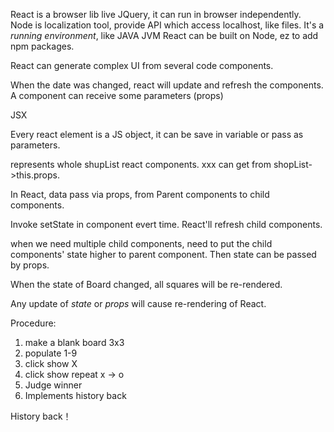 React is a browser lib live JQuery, it can run in browser independently.
Node is localization tool, provide API which access localhost, like files. It's a *running environment*, like JAVA JVM
React can be built on Node, ez to add npm packages.

React can generate complex UI from several code components.

When the date was changed, react will update and refresh the components.
A component can receive some parameters (props)

JSX

Every react element is a JS object, it can be save in variable or pass as parameters.

<shopList /> represents whole shupList react components.
<shopList xxx=???> xxx can get from shopList->this.props.

In React, data pass via props, from Parent components to child components.

Invoke setState in component evert time. React'll refresh child components.

when we need multiple child components, need to put the child components' state higher to parent component. Then state can be passed by props.

When the state of Board changed, all squares will be re-rendered.

Any update of *state* or *props* will cause re-rendering of React. 

Procedure:
  1. make a blank board 3x3
  2. populate 1-9
  3. click show X
  4. click show repeat x -> o
  5. Judge winner
  6. Implements history back

History back！
